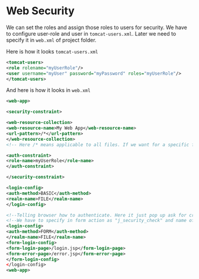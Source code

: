 # Web Security

We can set the roles and assign those roles to users for security. We have to configure user-role and user in `tomcat-users.xml`. Later we need to specify it in `web.xml` of project folder.

Here is how it looks `tomcat-users.xml`

```xml
<tomcat-users>
<role rolename="myUserRole"/>
<user username="myUser" password="myPassword" roles="myUserRole"/>
</tomcat-users>
```

And here is how it looks in `web.xml`

```xml
<web-app>

<security-constraint>

<web-resource-collection>
<web-resource-name>My Web App</web-resource-name>
<url-pattern>/*</url-pattern>
</web-resource-collection>
<!-- Here /* means applicable to all files. If we want for a specific file we have to mention name-->

<auth-constraint>
<role-name>myUserRole</role-name>
</auth-constraint>

</security-constraint>

<login-config>
<auth-method>BASIC</auth-method>
<realm-name>FILE</realm-name>
</login-config>

<!--Telling browser how to authenticate. Here it just pop up ask for credentials. If we use FORM, we have to create a form and give it to browser and an additional error page if authentication fails -->
<!--We have to specify in form action as "j_security_check" and name of user field is "j_username" and password is "j_password" -->
<login-config>
<auth-method>FORM</auth-method>
</realm-name>FILE</realm-name>
<form-login-config>
<form-login-page>/login.jsp</form-login-page>
<form-error-page>/error.jsp</form-error-page>
</form-login-config>
</login-config>
<web-app>
```
